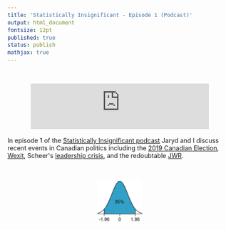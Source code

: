 ```yaml
---
title: 'Statistically Insignificant - Episode 1 (Podcast)'
output: html_document
fontsize: 12pt
published: true
status: publish
mathjax: true
---
```


<br>
<p align="center">
	<iframe src="https://podcasters.spotify.com/pod/show/statisticallyinsig/embed/episodes/Canadian-Politics-e1to6ld/a-a971vf8" height="102px" width="400px" frameborder="0" scrolling="no"></iframe>
</p>

In episode 1 of the [Statistically Insignificant podcast](https://podcasters.spotify.com/pod/show/statisticallyinsig/) Jaryd and I discuss recent events in Canadian politics including the [2019 Canadian Election](https://en.wikipedia.org/wiki/2019_Canadian_federal_election), [Wexit](https://en.wikipedia.org/wiki/Alberta_separatism#Wexit), Scheer's [leadership crisis](https://en.wikipedia.org/wiki/Andrew_Scheer#2019_federal_election_results), and the redoubtable [JWR](https://en.wikipedia.org/wiki/Jody_Wilson-Raybould).  

<br>
<p align="center"><img src="/figures/bellcurve.jpg" width="20%"></p>
